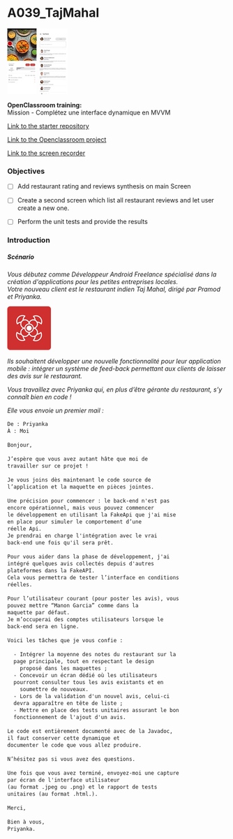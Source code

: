 # A039_TajMahal  
  
![Screen 1](assets/screenshots/A039_TajMahal_screen01_20250403.jpg)	![Screen 2](assets/screenshots/A039_TajMahal_screen02_20250403.jpg)
  
**OpenClassroom training:**  
Mission - Complétez une interface dynamique en MVVM  
  
[Link to the starter repository](https://github.com/OpenClassrooms-Student-Center/Compl-tez-une-interface-dynamique-en-MVVM.git)  
  
[Link to the Openclassroom project](https://openclassrooms.com/fr/paths/527/projects/1635/143-mission---completez-une-interface-dynamique-en-mvvm)  
  
[Link to the screen recorder](assets/screenRecorder/A039_TajMahal_20250403.mp4)
  
  
### Objectives  
  
- [ ] Add restaurant rating and reviews synthesis on main Screen  
- [ ] Create a second screen which list all restaurant reviews and let user create a new one.  
- [ ] Perform the unit tests and provide the results
  
  
### Introduction  
  
##### Scénario  
  
*Vous débutez comme Développeur Android Freelance spécialisé dans la création d'applications pour les petites entreprises locales.*  
*Votre nouveau client est le restaurant indien Taj Mahal, dirigé par Pramod et Priyanka.*   

![TajMahal icon](assets/images/TajMahal_logo.png)

*Ils souhaitent développer une nouvelle fonctionnalité pour leur application mobile : intégrer un système de feed-back permettant aux clients de laisser des avis sur le restaurant.*  
  
*Vous travaillez avec Priyanka qui, en plus d’être gérante du restaurant, s’y connaît bien en code !*  
  
*Elle vous envoie un premier mail :*   


```
De : Priyanka  
À : Moi  
    
Bonjour,   
  
J’espère que vous avez autant hâte que moi de  
travailler sur ce projet !  
  
Je vous joins dès maintenant le code source de  
l’application et la maquette en pièces jointes.  
  
Une précision pour commencer : le back-end n'est pas  
encore opérationnel, mais vous pouvez commencer   
le développement en utilisant la FakeApi que j'ai mise  
en place pour simuler le comportement d’une  
réelle Api.  
Je prendrai en charge l'intégration avec le vrai  
back-end une fois qu'il sera prêt.  
  
Pour vous aider dans la phase de développement, j'ai  
intégré quelques avis collectés depuis d'autres   
plateformes dans la FakeAPI.  
Cela vous permettra de tester l’interface en conditions  
réelles.  
  
Pour l’utilisateur courant (pour poster les avis), vous  
pouvez mettre “Manon Garcia” comme dans la     
maquette par défaut.  
Je m’occuperai des comptes utilisateurs lorsque le  
back-end sera en ligne.   
  
Voici les tâches que je vous confie :  
  
  - Intégrer la moyenne des notes du restaurant sur la  
  page principale, tout en respectant le design   
	proposé dans les maquettes ;  
  - Concevoir un écran dédié où les utilisateurs  
  pourront consulter tous les avis existants et en     
	soumettre de nouveaux.  
  - Lors de la validation d'un nouvel avis, celui-ci  
  devra apparaître en tête de liste ;  
  - Mettre en place des tests unitaires assurant le bon  
  fonctionnement de l'ajout d'un avis.  
  
Le code est entièrement documenté avec de la Javadoc,  
il faut conserver cette dynamique et   
documenter le code que vous allez produire.  
  
N’hésitez pas si vous avez des questions.  
  
Une fois que vous avez terminé, envoyez-moi une capture  
par écran de l'interface utilisateur   
(au format .jpeg ou .png) et le rapport de tests  
unitaires (au format .html.).  

Merci,   
  
Bien à vous,  
Priyanka.  
```  
  